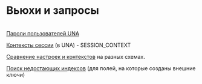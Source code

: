# Вьюхи и запросы

[  
Пароли пользователей UNA](http://wiki.bsoft.biz/xwiki/bin/view/%D0%A0%D0%B0%D0%B7%D1%80%D0%B0%D0%B1%D0%BE%D1%82%D0%BA%D0%B0/%D0%9F%D0%B0%D1%80%D0%BE%D0%BB%D0%B8+%D0%BF%D0%BE%D0%BB%D1%8C%D0%B7%D0%BE%D0%B2%D0%B0%D1%82%D0%B5%D0%BB%D0%B5%D0%B9+UNA)

[Контексты сессии](http://wiki.bsoft.biz/xwiki/bin/view/%D0%A0%D0%B0%D0%B7%D1%80%D0%B0%D0%B1%D0%BE%D1%82%D0%BA%D0%B0/%D0%9A%D0%BE%D0%BD%D1%82%D0%B5%D0%BA%D1%81%D1%82%D1%8B+%D1%81%D0%B5%D1%81%D1%81%D0%B8%D0%B8) \(в UNA\) - SESSION\_CONTEXT

[Сравнение настроек и контекстов](http://wiki.bsoft.biz/xwiki/bin/view/%D0%A0%D0%B0%D0%B7%D1%80%D0%B0%D0%B1%D0%BE%D1%82%D0%BA%D0%B0/%D0%A1%D1%80%D0%B0%D0%B2%D0%BD%D0%B5%D0%BD%D0%B8%D0%B5+%D0%BD%D0%B0%D1%81%D1%82%D1%80%D0%BE%D0%B5%D0%BA+%D0%B8+%D0%BA%D0%BE%D0%BD%D1%82%D0%B5%D0%BA%D1%81%D1%82%D0%BE%D0%B2) на разных схемах.

[Поиск недостающих индексов](http://wiki.bsoft.biz/xwiki/bin/view/%D0%A0%D0%B0%D0%B7%D1%80%D0%B0%D0%B1%D0%BE%D1%82%D0%BA%D0%B0/%D0%9F%D0%BE%D0%B8%D1%81%D0%BA+%D0%BD%D0%B5%D0%B4%D0%BE%D1%81%D1%82%D0%B0%D1%8E%D1%89%D0%B8%D1%85+%D0%B8%D0%BD%D0%B4%D0%B5%D0%BA%D1%81%D0%BE%D0%B2) \(для полей, на которые созданы внешние ключи\)

